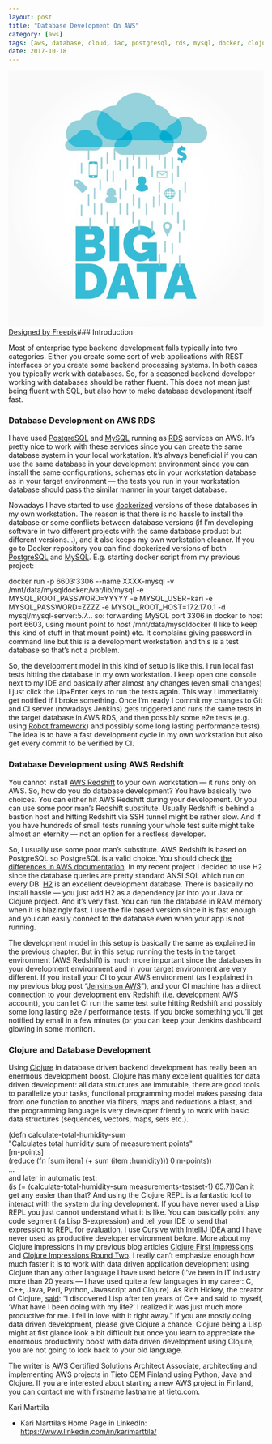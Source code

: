 ```yaml
---
layout: post
title: "Database Development On AWS"
category: [aws]
tags: [aws, database, cloud, iac, postgresql, rds, mysql, docker, clojure]
date: 2017-10-18
---
```


  ![](/img/2017-10-18-database-development-on-aws_img_1.jpeg)[Designed by Freepik](http://www.freepik.com/free-vector/big-data-cloud-vector-illustration_1322558.htm)### Introduction

Most of enterprise type backend development falls typically into two categories. Either you create some sort of web applications with REST interfaces or you create some backend processing systems. In both cases you typically work with databases. So, for a seasoned backend developer working with databases should be rather fluent. This does not mean just being fluent with SQL, but also how to make database development itself fast.

### Database Development on AWS RDS

I have used [PostgreSQL](https://www.postgresql.org/) and [MySQL](https://www.mysql.com/) running as [RDS](https://aws.amazon.com/rds) services on AWS. It’s pretty nice to work with these services since you can create the same database system in your local workstation. It’s always beneficial if you can use the same database in your development environment since you can install the same configurations, schemas etc in your workstation database as in your target environment — the tests you run in your workstation database should pass the similar manner in your target database.

Nowadays I have started to use [dockerized](https://www.docker.com/) versions of these databases in my own workstation. The reason is that there is no hassle to install the database or some conflicts between database versions (if I’m developing software in two different projects with the same database product but different versions…), and it also keeps my own workstation cleaner. If you go to Docker repository you can find dockerized versions of both [PostgreSQL](https://hub.docker.com/_/postgres/) and [MySQL](https://hub.docker.com/_/mysql/). E.g. starting docker script from my previous project:

docker run -p 6603:3306 --name XXXX-mysql -v /mnt/data/mysqldocker:/var/lib/mysql -e MYSQL_ROOT_PASSWORD=YYYYY -e MYSQL_USER=kari -e MYSQL_PASSWORD=ZZZZ -e MYSQL_ROOT_HOST=172.17.0.1 -d mysql/mysql-server:5.7… so: forwarding MySQL port 3306 in docker to host port 6603, using mount point to host /mnt/data/mysqldocker (I like to keep this kind of stuff in that mount point) etc. It complains giving password in command line but this is a development workstation and this is a test database so that’s not a problem.

So, the development model in this kind of setup is like this. I run local fast tests hitting the database in my own workstation. I keep open one console next to my IDE and basically after almost any changes (even small changes) I just click the Up+Enter keys to run the tests again. This way I immediately get notified if I broke something. Once I’m ready I commit my changes to Git and CI server (nowadays Jenkins) gets triggered and runs the same tests in the target database in AWS RDS, and then possibly some e2e tests (e.g. using [Robot framework](http://robotframework.org/)) and possibly some long lasting performance tests). The idea is to have a fast development cycle in my own workstation but also get every commit to be verified by CI.

### Database Development using AWS Redshift

You cannot install [AWS Redshift](https://aws.amazon.com/redshift) to your own workstation — it runs only on AWS. So, how do you do database development? You have basically two choices. You can either hit AWS Redshift during your development. Or you can use some poor man’s Redshift substitute. Usually Redshift is behind a bastion host and hitting Redshift via SSH tunnel might be rather slow. And if you have hundreds of small tests running your whole test suite might take almost an eternity — not an option for a restless developer.

So, I usually use some poor man’s substitute. AWS Redshift is based on PostgreSQL so PostgreSQL is a valid choice. You should check [the differences in AWS documentation](http://docs.aws.amazon.com/redshift/latest/dg/c_redshift-and-postgres-sql.html). In my recent project I decided to use H2 since the database queries are pretty standard ANSI SQL which run on every DB. [H2](http://www.h2database.com/html/main.html) is an excellent development database. There is basically no install hassle — you just add H2 as a dependency jar into your Java or Clojure project. And it’s very fast. You can run the database in RAM memory when it is blazingly fast. I use the file based version since it is fast enough and you can easily connect to the database even when your app is not running.

The development model in this setup is basically the same as explained in the previous chapter. But in this setup running the tests in the target environment (AWS Redshift) is much more important since the databases in your development environment and in your target environment are very different. If you install your CI to your AWS environment (as I explained in my previous blog post “[Jenkins on AWS](https://medium.com/tieto-developers/jenkins-on-aws-49133e011ac5)”), and your CI machine has a direct connection to your development env Redshift (i.e. development AWS account), you can let CI run the same test suite hitting Redshift and possibly some long lasting e2e / performance tests. If you broke something you’ll get notified by email in a few minutes (or you can keep your Jenkins dashboard glowing in some monitor).

### Clojure and Database Development

Using [Clojure](https://clojure.org/) in database driven backend development has really been an enermous development boost. Clojure has many excellent qualities for data driven development: all data structures are immutable, there are good tools to parallelize your tasks, functional programming model makes passing data from one function to another via filters, maps and reductions a blast, and the programming language is very developer friendly to work with basic data structures (sequences, vectors, maps, sets etc.).

(defn calculate-total-humidity-sum  
 "Calculates total humidity sum of measurement points"  
 [m-points]  
 (reduce (fn [sum item] (+ sum (item :humidity))) 0 m-points))  
...  
and later in automatic test:  
 (is (= (calculate-total-humidity-sum measurements-testset-1) 65.7))Can it get any easier than that? And using the Clojure REPL is a fantastic tool to interact with the system during development. If you have never used a Lisp REPL you just cannot understand what it is like. You can basically point any code segment (a Lisp S-expression) and tell your IDE to send that expression to REPL for evaluation. I use [Cursive](https://cursive-ide.com/) with [IntelliJ IDEA](https://www.jetbrains.com/idea/) and I have never used as productive developer environment before. More about my Clojure impressions in my previous blog articles [Clojure First Impressions](https://medium.com/tieto-developers/clojure-first-impressions-2c6232f4b514) and [Clojure Impressions Round Two](https://medium.com/tieto-developers/clojure-impressions-round-two-f989c0945f4b). I really can’t emphasize enough how much faster it is to work with data driven application development using Clojure than any other language I have used before (I’ve been in IT industry more than 20 years — I have used quite a few languages in my career: C, C++, Java, Perl, Python, Javascript and Clojure). As Rich Hickey, the creator of Clojure, [said](https://gist.github.com/yogthos/974ef18230ced6cd10dd9e2ec9cc5d82): “I discovered Lisp after ten years of C++ and said to myself, ‘What have I been doing with my life?’ I realized it was just much more productive for me. I fell in love with it right away.” If you are mostly doing data driven development, please give Clojure a chance. Clojure being a Lisp might at fist glance look a bit difficult but once you learn to appreciate the enormous productivity boost with data driven development using Clojure, you are not going to look back to your old language.

The writer is AWS Certified Solutions Architect Associate, architecting and implementing AWS projects in Tieto CEM Finland using Python, Java and Clojure. If you are interested about starting a new AWS project in Finland, you can contact me with firstname.lastname at tieto.com.

Kari Marttila

* Kari Marttila’s Home Page in LinkedIn: <https://www.linkedin.com/in/karimarttila/>
  
